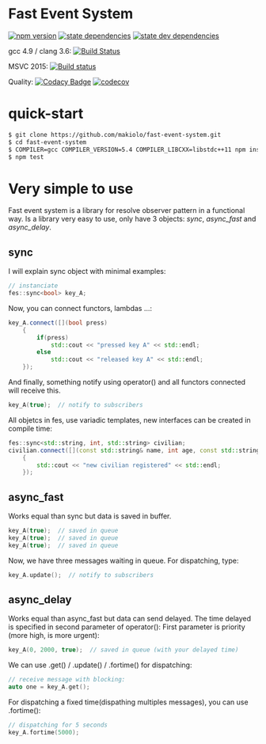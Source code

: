 # Fast Event System
[![npm version](https://badge.fury.io/js/fast-event-system.svg)](https://badge.fury.io/js/fast-event-system) [![state dependencies](https://david-dm.org/makiolo/fast-event-system.svg)](https://david-dm.org/makiolo/fast-event-system) [![state dev dependencies](https://david-dm.org/makiolo/fast-event-system/dev-status.svg)](https://david-dm.org/makiolo/fast-event-system?type=dev)

gcc 4.9 / clang 3.6: [![Build Status](https://travis-ci.org/makiolo/fast-event-system.svg?branch=master)](https://travis-ci.org/makiolo/fast-event-system)

MSVC 2015: [![Build status](https://ci.appveyor.com/api/projects/status/oatw9c59rlbwa98t?svg=true)](https://ci.appveyor.com/project/makiolo/fast-event-system)

Quality: [![Codacy Badge](https://api.codacy.com/project/badge/Grade/2e9ae48a56e946e3b91c891f06eeb7b9)](https://www.codacy.com/app/makiolo/fast-event-system?utm_source=github.com&amp;utm_medium=referral&amp;utm_content=makiolo/fast-event-system&amp;utm_campaign=Badge_Grade) [![codecov](https://codecov.io/gh/makiolo/fast-event-system/branch/master/graph/badge.svg)](https://codecov.io/gh/makiolo/fast-event-system)

# quick-start
```bash
$ git clone https://github.com/makiolo/fast-event-system.git
$ cd fast-event-system
$ COMPILER=gcc COMPILER_VERSION=5.4 COMPILER_LIBCXX=libstdc++11 npm install
$ npm test
```

# Very simple to use
Fast event system is a library for resolve observer pattern in a functional way. Is a library very easy to use, only have 3 objects: *sync*, *async_fast* and *async_delay*.
## sync
I will explain sync object with minimal examples:
```cpp
// instanciate
fes::sync<bool> key_A;
```
Now, you can connect functors, lambdas ...:
```cpp
key_A.connect([](bool press)
	{
		if(press)
			std::cout << "pressed key A" << std::endl;
		else
			std::cout << "released key A" << std::endl;
	});
```
And finally, something notify using operator() and all functors connected will receive this.
```cpp
key_A(true);  // notify to subscribers
```
All objetcs in fes, use variadic templates, new interfaces can be created in compile time:
```cpp
fes::sync<std::string, int, std::string> civilian;
civilian.connect([](const std::string& name, int age, const std::string& country)
	{
		std::cout << "new civilian registered" << std::endl;
	});
```
## async_fast
Works equal than sync but data is saved in buffer.
```cpp
key_A(true);  // saved in queue
key_A(true);  // saved in queue
key_A(true);  // saved in queue
```
Now, we have three messages waiting in queue. For dispatching, type:
```cpp
key_A.update();  // notify to subscribers
```
## async_delay
Works equal than async_fast but data can send delayed.
The time delayed is specified in second parameter of operator():
First parameter is priority (more high, is more urgent):
```cpp
key_A(0, 2000, true);  // saved in queue (with your delayed time)
```
We can use .get() / .update() / .fortime() for dispatching:
```cpp
// receive message with blocking:
auto one = key_A.get();
```
For dispatching a fixed time(dispathing multiples messages), you can use .fortime():
```cpp
// dispatching for 5 seconds
key_A.fortime(5000);
```
